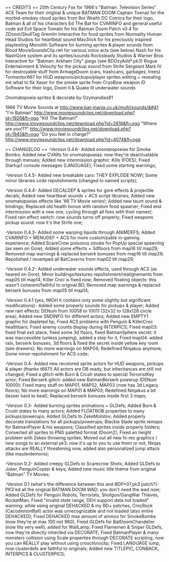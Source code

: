 == CREDITS ==
20th Century Fox for 1966's "Batman: Television Series"
ACE Team for their original & unique BATMAN DOOM
Captain Toenail for the morbid-smokey cloud sprites from Rot Wraith
DC Comics for their logo, Batman & all of his characters
Ed The Bat for CVARINFO and general useful code aid
Evil Space Tomato for his Batman Doom Patch v0.4 for ZDoom/SkullTag
Gremlin Interactive for food sprites from Normality
Human Head Studios for heartbeat sound
Mav3rick for his preciously inspired playtesting
Monolith Software for burning sprites & player sounds from Blood
MovieSoundsClip.net for various voice acts (see below)
Nash for his NashGore system and its sprites/sounds
Rocksteady Studios & Warner Bros Interactive for "Batman: Arkham City" jpegs (see BDOzyAdd*.pk3)
Rogue Entertainment & Velocity for the pickup sound from Strife
Sergeant Mark IV for destroyable stuff from ArmageDoom (cars, trashcans, garbages, trees)
Tormentor667 for HUD weapons/pickups/player sprites editing + revealing me what to fix
Xaser for the smoke sprite from CryoBow weapon
iD Software for their logo, Doom II & Quake III underwater sounds

Onomatopoeia sprites & decorate by Ozymandias81

1966 TV Movie Sounds at http://www.bat-mania.co.uk/multi/sounds/&#41
"I'm Batman" http://www.moviesoundclips.net/download.php?id=1926&ft=ogg
"Kill The Batman!" http://www.moviesoundclips.net/download.php?id=2618&ft=ogg
"Where are you!??" http://www.moviesoundclips.net/download.php?id=1945&ft=ogg
"Do you feel in charge?" http://www.moviesoundclips.net/download.php?id=4074&ft=ogg

== CHANGELOG ==
-Version 0.4.6-
Added onomatopoeias for Smoke Bombs;
Added new CVARs for onomatopoeias: now they're deactivatable through menues;
Added new intermission graphic: Kills (FOES);
Fixed Startup1 console messages (LANGUAGE);
Fixed some starting warnings;

-Version 0.4.5-
Added new breakable cars: THEY EXPLODE NOW!;
Some minor libraries code repolishments (changed to named scripts);

-Version 0.4.4-
Added DECALDEF & sprites for gore effects & projectile decals;
Added new heartbeat sounds + ACS script libraries;
Added new onomatopoeias effects like '66 TV Movie series!;
Added new taunt sound & bindings;
Replaced old health bonus with random food spawner;
Fixed end intermission with a new one, cycling through all foes with their names!;
Fixed rain effect switch: now sounds turns off properly;
Fixed weapons pickup sound: now it's the Strife one;

-Version 0.4.3-
Added some warping liquids through ANIMDEFS;
Added CVARINFO + MENUDEF + ACS for more customizable in-gaming experience;
Added ScareCrow poisonus smoke for PopUp special spawning (as seen on Gore);
Added some effects + 3dfloors from map16 till map29;
Removed map warnings & replaced berserk bonuses from map16 till map29;
Repolished / revamped all BatCaverns from map02 till map29;

-Version 0.4.2-
Added underwater sounds effects, used through ACS (as heared on Gore);
Minor buildings/textures repolishment/realignements from map05 till map14;
Killer Croc is fixed now;
Removed floating objects: this wasn't coherent/faithful to original BD;
Removed map warnings & replaced berserk bonuses from map05 till map14;

-Version 0.4.1 (yes, IMOH it contains only some slighlty but significant modifications)-
Added some properly sounds for pickups & player;
Added new rain effects: DENum from 10008 to 10011 (32x32 to 128x128 circle area);
Added new SNDINFO for different actors;
Added new EMPTY1 graphic for depleted hp;
Fixed ACS problems with Penguin & KillerCroc healthbars;
Fixed enemy counts display during INTERPICS;
Fixed map03: fixed final exit place, fixed some 3d floors, fixed BatmanSphere secret: it was inaccessible (unless jumping), added a step for it;
Fixed map04: added rain, berserk bonuses, 3d floors & fixed the secret inside yellow key room (see drawers);
No more warnings on MAP04;
Redefined Ninjakus anymore;
Some minor repolishment for ACS code;

-Version 0.4-
Added new recolored sprite actors for HUD weapons, pickups & player (thankx t667!)
All actors are DB ready, but inheritances are still not changed;
Fixed a glitch with Burn & Crush states to special TerroristKey actor;
Fixed Berserk glitch: added new BatmanBerserk powerup (DENum 10000);
Fixed many stuff on MAP01, MAP02, MAP03 (now has 3d Legacy floors);
No more warnings on MAP01 & MAP03;
Redefined Ninjakus a bit (lesser hard to beat);
Replaced berserk bonuses inside first 3 maps;

-Version 0.3-
Added burning sprites animations + GLDefs;
Added Burn & Crush states to many actors;
Added FLOATBOB properties to many pickups/powerups;
Added GLDefs to ZekeMolotov;
Added properly decorate translations for all pickups/powerups;
Blackie Slade sprite remaps for BatmanPlayer & his weapons;
Classified sprites inside properly folders;
Converted all sprites to PNG paletted format (Doom2);
Fixed an height problem with Zekes throwing sprites;
Moved out all new hi-res graphics / new songs to an external pk3: now it's up to you to use them or not;
Ninjas attacks are REALLY threatening now, added also personalized jump attack (like maulerdemons);

-Version 0.2-
Added creepy GLDefs to Scarecrow Shots;
Added GLDefs to Joker, PenguinCopter & keys;
Added new music title theme from original "Batman" TV Movies;

-Version 0.1 (what's the difference between this and BDP+07.pk3 patch?)-
PK3'ed all the original BATMAN DOOM WAD: you don't need the wad now;
Added GLDefs for Penguin Robots, Terrorists, Shotgun/GangWar Thieves, RocketMan;
Fixed "invalid state range, DEH support data not loaded" warning: while using original DEHACKED & my BD+ patches, CrocRock (CacodemonBall) actor was unrecognizable and not loaded (also entire DEHACKED);
Fixed DEHACKED max amount of ammos for SmokeBombs (now they're at max 100 not 960);
Fixed GLDefs for BatDoomChandelier (now fits very well), added for WallLamp;
Fixed Flamemen & Sniper GLDefs, now they're directly inherited via DECORATE;
Fixed BatmanPlayer & many monsters collision using Scale properties through DECORATE scripting, now you can REALLY play without using crouch\noclip;
Fixed LANGUAGE lump, now clusterdefs are faithful to originals;
Added new TITLEPIC, CONBACK, INTERPICS & CLUSTERPICS;